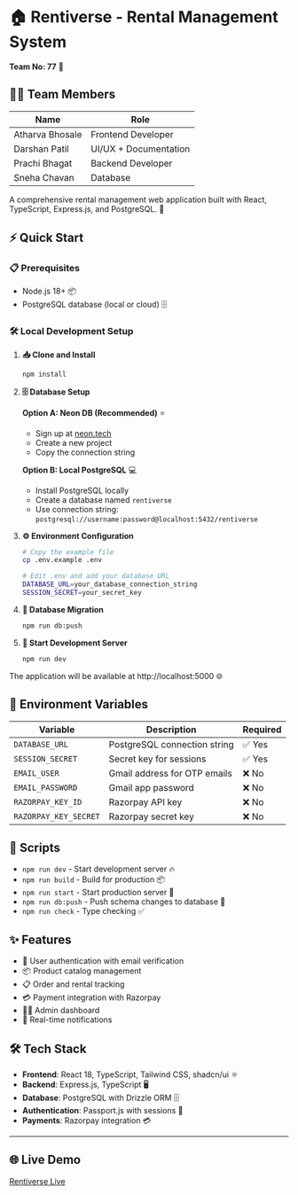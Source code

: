 
# 🏠 Rentiverse - Rental Management System

**Team No: 77** 👥

## 👨‍💻 Team Members

| Name            | Role                           |
|-----------------|--------------------------------|
| Atharva Bhosale | Frontend Developer             |
| Darshan Patil   | UI/UX + Documentation |
| Prachi Bhagat   | Backend Developer              |
| Sneha Chavan    | Database              |


A comprehensive rental management web application built with React, TypeScript, Express.js, and PostgreSQL. 🚀

## ⚡ Quick Start

### 📋 Prerequisites
- Node.js 18+ 📦
- PostgreSQL database (local or cloud) 🗄️

### 🛠️ Local Development Setup

1. **📥 Clone and Install**
   ```bash
   npm install
   ```

2. **🗄️ Database Setup**
   
   **Option A: Neon DB (Recommended)** ⭐
   - Sign up at [neon.tech](https://neon.tech)
   - Create a new project
   - Copy the connection string
   
   **Option B: Local PostgreSQL** 💻
   - Install PostgreSQL locally
   - Create a database named `rentiverse`
   - Use connection string: `postgresql://username:password@localhost:5432/rentiverse`

3. **⚙️ Environment Configuration**
   ```bash
   # Copy the example file
   cp .env.example .env
   
   # Edit .env and add your database URL
   DATABASE_URL=your_database_connection_string
   SESSION_SECRET=your_secret_key
   ```

4. **🔄 Database Migration**
   ```bash
   npm run db:push
   ```

5. **🚀 Start Development Server**
   ```bash
   npm run dev
   ```

The application will be available at http://localhost:5000 🌐

## 🔧 Environment Variables

| Variable | Description | Required |
|----------|-------------|----------|
| `DATABASE_URL` | PostgreSQL connection string | ✅ Yes |
| `SESSION_SECRET` | Secret key for sessions | ✅ Yes |
| `EMAIL_USER` | Gmail address for OTP emails | ❌ No |
| `EMAIL_PASSWORD` | Gmail app password | ❌ No |
| `RAZORPAY_KEY_ID` | Razorpay API key | ❌ No |
| `RAZORPAY_KEY_SECRET` | Razorpay secret key | ❌ No |

## 📜 Scripts

- `npm run dev` - Start development server 🔥
- `npm run build` - Build for production 📦
- `npm run start` - Start production server 🚀
- `npm run db:push` - Push schema changes to database 🔄
- `npm run check` - Type checking ✅

## ✨ Features

- 🔐 User authentication with email verification
- 📦 Product catalog management
- 📋 Order and rental tracking
- 💳 Payment integration with Razorpay
- 👨‍💼 Admin dashboard
- 🔔 Real-time notifications

## 🛠️ Tech Stack

- **Frontend**: React 18, TypeScript, Tailwind CSS, shadcn/ui ⚛️
- **Backend**: Express.js, TypeScript 🖥️
- **Database**: PostgreSQL with Drizzle ORM 🗄️
- **Authentication**: Passport.js with sessions 🔐
- **Payments**: Razorpay integration 💳
---

## 🌐 Live Demo
[Rentiverse Live](https://rentiverse.replit.app)
